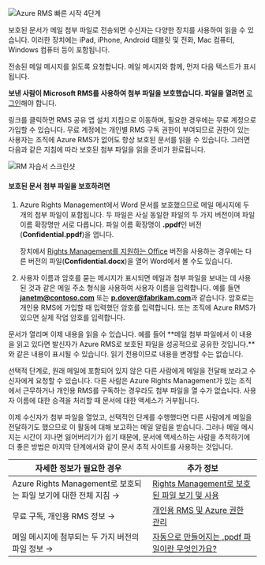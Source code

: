 ![Azure RMS 빠른 시작 4단계](../media/AzRMS_QuickStartSteps4.PNG)

보호된 문서가 메일 첨부 파일로 전송되면 수신자는 다양한 장치를 사용하여 읽을 수 있습니다. 이러한 장치에는 iPad, iPhone, Android 태블릿 및 전화, Mac 컴퓨터, Windows 컴퓨터 등이 포함됩니다.

전송된 메일 메시지를 읽도록 요청합니다. 메일 메시지와 함께, 먼저 다음 텍스트가 표시됩니다.

**보낸 사람이 Microsoft RMS를 사용하여 첨부 파일을 보호했습니다. 
      **파일을 열려면**** [로그인](http://aka.ms/rms)해야 합니다.

링크를 클릭하면 RMS 공유 앱 설치 지침으로 이동하며, 필요한 경우에는 무료 계정으로 가입할 수 있습니다. 무료 계정에는 개인별 RMS 구독 권한이 부여되므로 권한이 있는 사용자는 조직에 Azure RMS가 없어도 항상 보호된 문서를 읽을 수 있습니다. 그러면 다음과 같은 지침에 따라 보호된 첨부 파일을 읽을 준비가 완료됩니다.

![RM 자습서 스크린샷](../media/AzRMS_Tutorial_4_Screenshots.png)

#### <a name="to-view-the-protected-document-attachment"></a>보호된 문서 첨부 파일을 보호하려면

1.  Azure Rights Management에서 Word 문서를 보호했으므로 메일 메시지에 두 개의 첨부 파일이 포함됩니다. 두 파일은 사실 동일한 파일의 두 가지 버전이며 파일 이름 확장명만 서로 다릅니다. 파일 이름 확장명이 **.ppdf**인 버전(**Confidential.ppdf**)을 엽니다.

    장치에서 [Rights Management를 지원하는 Office](https://technet.microsoft.com/library/dn655136.aspx) 버전을 사용하는 경우에는 다른 버전의 파일(**Confidential.docx**)을 열어 Word에서 볼 수도 있습니다.

2.  사용자 이름과 암호를 묻는 메시지가 표시되면 메일과 첨부 파일을 보내는 데 사용된 것과 같은 메일 주소 형식을 사용하여 사용자 이름을 입력합니다. 예를 들면 **janetm@contoso.com** 또는 **p.dover@fabrikam.com**과 같습니다. 암호로는 개인용 RMS에 가입할 때 입력했던 암호를 입력합니다. 또는 조직에 Azure RMS가 있으면 실제 작업 암호를 입력합니다.

문서가 열리며 이제 내용을 읽을 수 있습니다. 예를 들어 **메일 첨부 파일에서 이 내용을 읽고 있다면 발신자가 Azure RMS로 보호된 파일을 성공적으로 공유한 것입니다.**와 같은 내용이 표시될 수 있습니다. 읽기 전용이므로 내용을 변경할 수는 없습니다.

선택적 단계로, 원래 메일에 포함되어 있지 않은 다른 사람에게 메일을 전달해 보라고 수신자에게 요청할 수 있습니다. 다른 사람은 Azure Rights Management가 있는 조직에서 근무하거나 개인용 RMS를 구독하는 경우라도 첨부 파일을 열 수가 없습니다. 사용자 이름에 대한 승격을 처리할 때 문서에 대한 액세스가 거부됩니다.

이제 수신자가 첨부 파일을 열었고, 선택적인 단계를 수행했다면 다른 사람에게 메일을 전달하기도 했으므로 이 활동에 대해 보고하는 메일 알림을 받습니다. 그러나 메일 메시지는 시간이 지나면 잃어버리기가 쉽기 때문에, 문서에 액세스하는 사람을 추적하기에 더 좋은 방법은 마지막 단계에서와 같이 문서 추적 사이트를 사용하는 것입니다.

|자세한 정보가 필요한 경우|추가 정보|
|--------------------------------|--------------------------|
|Azure Rights Management로 보호되는 파일 보기에 대한 전체 지침   →|[Rights Management로 보호된 파일 보기 및 사용](../rms-client/sharing-app-view-use-files.md)|
|무료 구독, 개인용 RMS 정보   →|[개인용 RMS 및 Azure 권한 관리](../understand-explore/rms-for-individuals.md)|
|메일 메시지에 첨부되는 두 가지 버전의 파일 정보   →|[자동으로 만들어지는 .ppdf 파일이란 무엇인가요?](../rms-client/sharing-app-dialog-box.md)|


